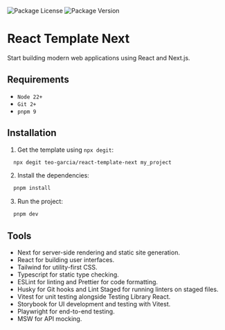 <!-- ![README.md banner](./README.png) -->

![Package License](https://img.shields.io/github/license/teo-garcia/react-template-next)
![Package Version](https://img.shields.io/github/package-json/v/teo-garcia/react-template-next)

# React Template Next

Start building modern web applications using React and Next.js.

## Requirements

- `Node 22+`
- `Git 2+`
- `pnpm 9`

## Installation

1. Get the template using `npx degit`:

```bash
  npx degit teo-garcia/react-template-next my_project
```

2. Install the dependencies:

```bash
  pnpm install
```

3. Run the project:

```bash
  pnpm dev
```

## Tools

- Next for server-side rendering and static site generation.
- React for building user interfaces.
- Tailwind for utility-first CSS.
- Typescript for static type checking.
- ESLint for linting and Prettier for code formatting.
- Husky for Git hooks and Lint Staged for running linters on staged files.
- Vitest for unit testing alongside Testing Library React.
- Storybook for UI development and testing with Vitest.
- Playwright for end-to-end testing.
- MSW for API mocking.
